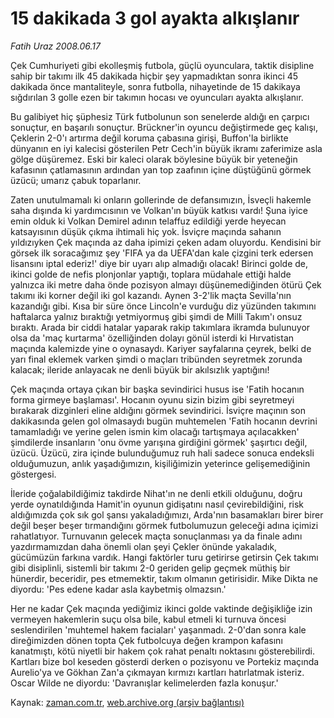 # 15 dakikada 3 gol ayakta alkışlanır

*Fatih Uraz 2008.06.17*

<tr><td class="metin" colspan="2" style="padding-top: 20px; padding-left: 5px; padding-right: 10px;">Çek Cumhuriyeti gibi ekolleşmiş futbola, güçlü oyunculara, taktik disipline sahip bir takımı ilk 45 dakikada hiçbir şey yapmadıktan sonra ikinci 45 dakikada önce mantaliteyle, sonra futbolla, nihayetinde de 15 dakikaya sığdırılan 3 golle ezen bir takımın hocası ve oyuncuları ayakta alkışlanır.</td></tr><tr><td class="metin" colspan="2" style="padding-top: 20px; padding-left: 5px; padding-right: 10px;"><p>Bu galibiyet hiç şüphesiz Türk futbolunun son senelerde aldığı en çarpıcı sonuçtur, en başarılı sonuçtur. Brückner'in oyuncu değiştirmede geç kalışı, Çeklerin 2-0'ı artırma değil koruma çabasına girişi, Buffon'la birlikte dünyanın en iyi kalecisi gösterilen Petr Cech'in büyük ikramı zaferimize asla gölge düşüremez. Eski bir kaleci olarak böylesine büyük bir yeteneğin kafasının çatlamasının ardından yan top zaafının içine düştüğünü görmek üzücü; umarız çabuk toparlanır.
<p>Zaten unutulmamalı ki onların gollerinde de defansımızın, İsveçli hakemle saha dışında ki yardımcısının ve Volkan'ın büyük katkısı vardı! Şuna iyice emin olduk ki Volkan Demirel adının telaffuz edildiği yerde heyecan katsayısının düşük çıkma ihtimali hiç yok. İsviçre maçında sahanın yıldızıyken Çek maçında az daha ipimizi çeken adam oluyordu. Kendisini bir görsek ilk soracağımız şey 'FIFA ya da UEFA'dan kale çizgini terk edersen lisansını iptal ederiz!' diye bir uyarı alıp almadığı olacak! Birinci golde de, ikinci golde de nefis plonjonlar yaptığı, toplara müdahale ettiği halde yalnızca iki metre daha önde pozisyon almayı düşünemediğinden ötürü Çek takımı iki korner değil iki gol kazandı. Aynen 3-2'lik maçta Sevilla'nın kazandığı gibi. Kısa bir süre önce Lincoln'e vurduğu diz yüzünden takımını haftalarca yalnız bıraktığı yetmiyormuş gibi şimdi de Milli Takım'ı onsuz bıraktı. Arada bir ciddi hatalar yaparak rakip takımlara ikramda bulunuyor olsa da 'maç kurtarma' özelliğinden dolayı gönül isterdi ki Hırvatistan maçında kalemizde yine o oynasaydı. Kariyer sayfalarına çeyrek, belki de yarı final eklemek varken şimdi o maçları tribünden seyretmek zorunda kalacak; ileride anlayacak ne denli büyük bir akılsızlık yaptığını!
<p>Çek maçında ortaya çıkan bir başka sevindirici husus ise 'Fatih hocanın forma girmeye başlaması'. Hocanın oyunu sizin bizim gibi seyretmeyi bırakarak dizginleri eline aldığını görmek sevindirici. İsviçre maçının son dakikasında gelen gol olmasaydı bugün muhtemelen 'Fatih hocanın devrini tamamladığı ve yerine gelen ismin kim olacağı tartışmaya açılacakken' şimdilerde insanların 'onu övme yarışına girdiğini görmek' şaşırtıcı değil, üzücü. Üzücü, zira içinde bulunduğumuz ruh hali sadece sonuca endeksli olduğumuzun, anlık yaşadığımızın, kişiliğimizin yeterince gelişemediğinin göstergesi.
<p>İleride çoğalabildiğimiz takdirde Nihat'ın ne denli etkili olduğunu, doğru yerde oynatıldığında Hamit'in oyunun gidişatını nasıl çevirebildiğini, risk aldığımızda çok sık gol şansı yakaladığımızı, Arda'nın basamakları birer birer değil beşer beşer tırmandığını görmek futbolumuzun geleceği adına içimizi rahatlatıyor. Turnuvanın gelecek maçta sonuçlanması ya da finale adını yazdırmamızdan daha önemli olan şeyi Çekler önünde yakaladık, gücümüzün farkına vardık. Hangi faktörler turu getirirse getirsin Çek takımı gibi disiplinli, sistemli bir takımı 2-0 geriden gelip geçmek müthiş bir hünerdir, beceridir, pes etmemektir, takım olmanın getirisidir. Mike Dikta ne diyordu: 'Pes edene kadar asla kaybetmiş olmazsın.'
<p>Her ne kadar Çek maçında yediğimiz ikinci golde vaktinde değişikliğe izin vermeyen hakemlerin suçu olsa bile, kabul etmeli ki turnuva öncesi seslendirilen 'muhtemel hakem faciaları' yaşanmadı. 2-0'dan sonra kale direğimizden dönen topta Çek futbolcuya değen krampon kafasını kanatmıştı, kötü niyetli bir hakem çok rahat penaltı noktasını gösterebilirdi. Kartları bize bol keseden gösterdi derken o pozisyonu ve Portekiz maçında Aurelio'ya ve Gökhan Zan'a çıkmayan kırmızı kartları hatırlatmak isteriz. Oscar Wilde ne diyordu: 'Davranışlar kelimelerden fazla konuşur.'<br/></p></p></p></p></p></td></tr>

Kaynak: [zaman.com.tr](http://zaman.com.tr/yazar.do?yazino=703154), [web.archive.org (arşiv bağlantısı)](http://web.archive.org/web/20080828193956/http://www.zaman.com.tr:80/yazar.do?yazino=703154)
